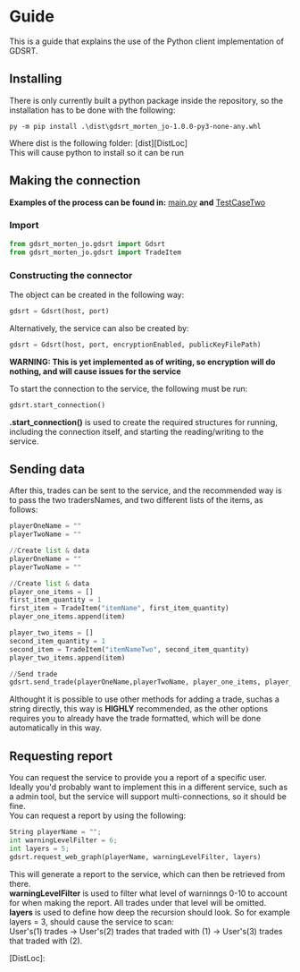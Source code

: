 # Guide
This is a guide that explains the use of the Python client implementation of GDSRT.

## Installing
There is only currently built a python package inside the repository, so the installation has to be done with the following: 
```
py -m pip install .\dist\gdsrt_morten_jo-1.0.0-py3-none-any.whl
```
Where dist is the following folder: [dist][DistLoc]  
This will cause python to install so it can be run


## Making the connection
**Examples of the process can be found in:** [main.py][MainPython] **and** [TestCaseTwo][TestCasePython]  

### Import
```python
from gdsrt_morten_jo.gdsrt import Gdsrt
from gdsrt_morten_jo.gdsrt import TradeItem
```

### Constructing the connector
The object can be created in the following way:  
```python
gdsrt = Gdsrt(host, port)
```
Alternatively, the service can also be created by:  
```python
gdsrt = Gdsrt(host, port, encryptionEnabled, publicKeyFilePath)
```
**WARNING: This is yet implemented as of writing, so encryption will do nothing, and will cause issues for the service**  

To start the connection to the service, the following must be run:  
```python
gdsrt.start_connection()
```
**.start_connection()** is used to create the required structures for running, including the connection itself, and starting the reading/writing to the service. 


## Sending data

After this, trades can be sent to the service, and the recommended way is to pass the two tradersNames, and two different lists of the items, as follows:  
```python
playerOneName = ""
playerTwoName = ""

//Create list & data
playerOneName = ""
playerTwoName = ""

//Create list & data
player_one_items = []
first_item_quantity = 1
first_item = TradeItem("itemName", first_item_quantity)
player_one_items.append(item)

player_two_items = []
second_item_quantity = 1
second_item = TradeItem("itemNameTwo", second_item_quantity)
player_two_items.append(item)

//Send trade
gdsrt.send_trade(playerOneName,playerTwoName, player_one_items, player_two_items)
```

Althought it is possible to use other methods for adding a trade, suchas a string directly, this way is **HIGHLY** recommended, as the other options requires you to already have the trade formatted, which will be done automatically in this way.  

## Requesting report

You can request the service to provide you a report of a specific user. Ideally you'd probably want to implement this in a different service, such as a admin tool, but the service will support multi-connections, so it should be fine.  
You can request a report by using the following:  
```python
String playerName = "";
int warningLevelFilter = 6;
int layers = 5;
gdsrt.request_web_graph(playerName, warningLevelFilter, layers)
```

This will generate a report to the service, which can then be retrieved from there.  
**warningLevelFilter** is used to filter what level of warninngs 0-10 to account for when making the report. All trades under that level will be omitted.  
**layers** is used to define how deep the recursion should look. So for example layers = 3, should cause the service to scan:  
User's(1) trades -> User's(2) trades that traded with (1) -> User's(3) trades that traded with (2).  

<!-- Identifiers, in alphabetical order -->

[MainPython]: https://github.com/Morten-JO/GDSRT-C/blob/main/Java/src/test/Main.java
[TestCasePython]: https://github.com/Morten-JO/GDSRT-C/blob/main/Java/src/test/TestCaseOne.java
[DistLoc]: 
